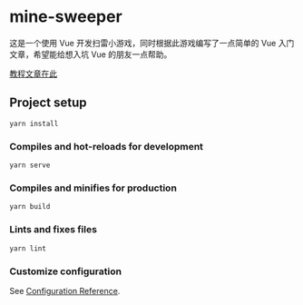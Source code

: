 # mine-sweeper

这是一个使用 Vue 开发扫雷小游戏，同时根据此游戏编写了一点简单的 Vue 入门文章，希望能给想入坑 Vue 的朋友一点帮助。

[教程文章在此](./docs)

## Project setup
```
yarn install
```

### Compiles and hot-reloads for development
```
yarn serve
```

### Compiles and minifies for production
```
yarn build
```

### Lints and fixes files
```
yarn lint
```

### Customize configuration
See [Configuration Reference](https://cli.vuejs.org/config/).

